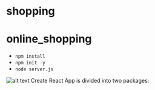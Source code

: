 # shopping
# online_shopping

- `npm install`
- `npm init -y`
- `node server.js`

![alt text](https://github.com/NemerSahli/online_shopping/blob/master/public/images/online_shopping.png)
Create React App is divided into two packages:
